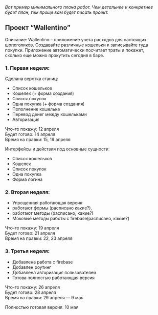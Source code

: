 *Вот пример минимального плана работ. Чем детальнее и конкретнее будет план, тем проще вам будет писать проект.*

## Проект “Wallentino”

Описание:
Wallentino – приложение учета расходов для настоящих шопоголиков. Создавайте различные кошельки и записывайте туда покупки. Приложение автоматически посчитает траты и покажет, сколько еще можно прокутить сегодня в баре.


### 1. Первая неделя: 

Сделана верстка станиц:
- Список кошельков 
- Кошелек (+ форма создания)
- Список покупок
- Одна покупка (+ форма создания)
- Пополнение кошелька
- Перевод денег между кошельками
- Авторизация

Что-то покажу: 12 апреля  
Будет готово: 14 апреля  
Время на правки: 15, 16 апреля

Интерфейсы и действия под основные сущности:
- Список кошельков
- Кошелек
- Список покупок
- Одна покупка
- Форма логина

### 2. Вторая неделя:

- Упрощенная работающая версия: 
- работают формы (расписано какие?), 
- работают методы (расписано, какие?)
- Моковые методы работы с firebase(расписано, какие?)

Что-то покажу: 19 апреля  
Будет готово: 21 апреля  
Время на правки: 22, 23 апреля

### 3. Третья неделя:

- Добавлена работа с firebase
- Добавлен роутинг
- Добавлена авторизация пользователей
- Готова полностью работающая версия

Что-то покажу: 26 апреля  
Будет готово: 28 апреля  
Время на правки: 29 апреля — 9 мая

Полностью готовая версия: 10 мая
